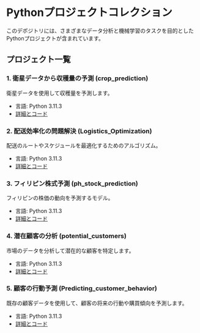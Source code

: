 # Pythonプロジェクトコレクション

このデポジトリには、さまざまなデータ分析と機械学習のタスクを目的としたPythonプロジェクトが含まれています。

## プロジェクト一覧

### 1. 衛星データから収穫量の予測 (crop_prediction)
衛星データを使用して収穫量を予測します。
- 言語: Python 3.11.3
- [詳細とコード](crop_prediction/)

### 2. 配送効率化の問題解決 (Logistics_Optimization)
配送のルートやスケジュールを最適化するためのアルゴリズム。
- 言語: Python 3.11.3
- [詳細とコード](Logistics_Optimization/)

### 3. フィリピン株式予測 (ph_stock_prediction)
フィリピンの株価の動向を予測するモデル。
- 言語: Python 3.11.3
- [詳細とコード](ph_stock_prediction/)

### 4. 潜在顧客の分析 (potential_customers)
市場のデータを分析して潜在的な顧客を特定します。
- 言語: Python 3.11.3
- [詳細とコード](potential_customers/)

### 5. 顧客の行動予測 (Predicting_customer_behavior)
既存の顧客データを使用して、顧客の将来の行動や購買傾向を予測します。
- 言語: Python 3.11.3
- [詳細とコード](Predicting_customer_behavior/)

